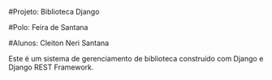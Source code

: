#Projeto: Biblioteca Django

#Polo: Feira de Santana

#Alunos: Cleiton Neri Santana 



Este é um sistema de gerenciamento de biblioteca construído com Django e Django REST Framework.

